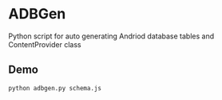 # ADBGen

Python script for auto generating Andriod database tables and ContentProvider class

## Demo

    python adbgen.py schema.js

